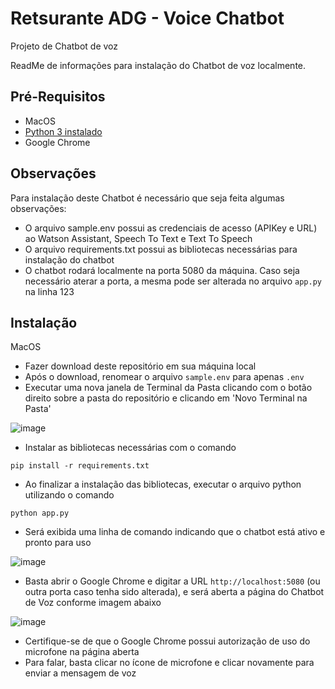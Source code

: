 # Retsurante ADG - Voice Chatbot
Projeto de Chatbot de voz

ReadMe de informações para instalação do Chatbot de voz localmente.


## Pré-Requisitos
* MacOS
* [Python 3 instalado](https://python.org.br/instalacao-mac/)
* Google Chrome

## Observações
Para instalação deste Chatbot é necessário que seja feita algumas observações:
* O arquivo sample.env possui as credenciais de acesso (APIKey e URL) ao Watson Assistant, Speech To Text e Text To Speech
* O arquivo requirements.txt possui as bibliotecas necessárias para instalação do chatbot
* O chatbot rodará localmente na porta 5080 da máquina. Caso seja necessário aterar a porta, a mesma pode ser alterada no arquivo ```app.py``` na linha 123

## Instalação
MacOS

* Fazer download deste repositório em sua máquina local
* Após o download, renomear o arquivo ```sample.env``` para apenas ```.env```
* Executar uma nova janela de Terminal da Pasta clicando com o botão direito sobre a pasta do repositório e clicando em 'Novo Terminal na Pasta'

![image](https://user-images.githubusercontent.com/32220516/169123007-b528bad0-b84e-4a81-8e8a-6bceacd70c9b.png)

* Instalar as bibliotecas necessárias com o comando

```pip install -r requirements.txt```

* Ao finalizar a instalação das bibliotecas, executar o arquivo python utilizando o comando

```python app.py```

* Será exibida uma linha de comando indicando que o chatbot está ativo e pronto para uso

![image](https://user-images.githubusercontent.com/32220516/169126855-84d1b191-9a7a-4ff6-a6ca-b195ae6864b5.png)

* Basta abrir o Google Chrome e digitar a URL ```http://localhost:5080``` (ou outra porta caso tenha sido alterada), e será aberta a página do Chatbot de Voz conforme imagem abaixo

![image](https://user-images.githubusercontent.com/32220516/169128709-1c5d38c5-43a4-4cdc-a86c-c8a121390cc8.png)

* Certifique-se de que o Google Chrome possui autorização de uso do microfone na página aberta
* Para falar, basta clicar no ícone de microfone e clicar novamente para enviar a mensagem de voz



